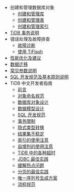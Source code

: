 <!-- markdownlint-disable MD007 -->
<!-- markdownlint-disable MD041 -->

+ 创建和管理数据库对象
  + [创建和管理库](database-management.md)
  + [创建和管理表](table-management.md)
  + [创建和管理索引](index-management.md)
+ [TiDB 事务说明](transaction.md)
+ 错误处理及故障排查
  + [故障诊断](troubleshooting.md)
  + [使用 TiFlash](troubleshooting-tiflash.md)
+ [性能优化及建议](performance-optimization.md)
+ [数据迁移](data-migration.md)
+ [常见参数说明](configuration.md)
+ [SQL 开发规范及基本原则说明](basic-principles.md)
+ TiDB 中文开发者指南
  + [前言](tidb-database-development-specification/introduction.md)
  + [对象命名规范](tidb-database-development-specification/object-naming-guidelines.md)
  + [数据库对象设计](tidb-database-development-specification/database-object-design.md)
  + [数据模型设计](tidb-database-development-specification/database-model-design.md)
  + [SQL 开发规范](tidb-database-development-specification/sql-development-specification.md)
  + [事务限制](tidb-database-development-specification/transaction-restraints.md)
  + [隐式类型转换](tidb-database-development-specification/implicit-type-conversion.md)
  + [结果集不稳定](tidb-database-development-specification/unstable-result-set.md)
  + [索引的使用注意](tidb-database-development-specification/notes-on-indexes.md)
  + [自增列的使用注意](tidb-database-development-specification/notes-on-auto-increment-columns.md)
  + [TiDB 中的各种超时](tidb-database-development-specification/timeouts-in-tidb.md)
  + [JDBC 最佳实践](tidb-database-development-specification/jdbc-best-practices.md)
  + [缓解热点问题](tidb-database-development-specification/mitigation-of-hot-issues.md)
  + [分页的最佳实践](tidb-database-development-specification/best-practices-for-paging.md)
  + [唯一序列号生成方案](tidb-database-development-specification/unique-serial-number-generation-scheme.md)
  + [流程规范](tidb-database-development-specification/process-specification.md)
